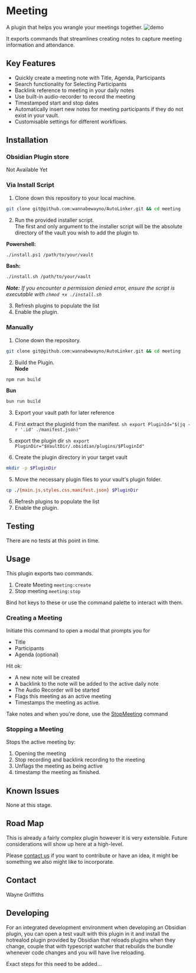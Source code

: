 # Meeting
A plugin that helps you wrangle your meetings together.
![demo](./assets/demo.gif)

It exports commands that streamlines creating notes to capture meeting information and attendance.

## Key Features
- Quickly create a meeting note with Title, Agenda, Participants
- Search functionality for Selecting Participants
- Backlink reference to meeting in your daily notes
- Use built-in audio-recorder to record the meeting
- Timestamped start and stop dates
- Automatically insert new notes for meeting participants if they do not exist in your vault.
- Customisable settings for different workflows.

## Installation
### Obsidian Plugin store
Not Available Yet 

### Via Install Script
1. Clone down this repository to your local machine.
  ```sh
  git clone git@github.com:wannabewayno/AutoLinker.git && cd meeting
  ```

2. Run the provided installer script.\
  The first and only argument to the installer script will be the absolute directory of the vault you wish to add the plugin to.

  **Powershell:**
  ```sh
  ./install.ps1 /path/to/your/vault
  ```

  **Bash:**
  ```sh
  ./install.sh /path/to/your/vault
  ```
  *__Note:__ If you encounter a permission denied error, ensure the script is executable with `chmod +x ./install.sh`* 

3. Refresh plugins to populate the list
4. Enable the plugin.

### Manually
1. Clone down the repository.
  ```sh
  git clone git@github.com:wannabewayno/AutoLinker.git && cd meeting
  ```

2. Build the Plugin.\
  **Node**
  ```sh
  npm run build
  ```

  **Bun**
  ```sh
  bun run build
  ```

3. Export your vault path for later reference
  1. First extract the pluginId from the manifest.
    ```sh
    export PluginId="$(jq -r '.id' ./manifest.json)"
    ```
  2. export the plugin dir
    ```sh
    export PluginDir="$VaultDir/.obsidian/plugins/$PluginId"
    ```

4. Create the plugin directory in your target vault
  ```sh
  mkdir -p $PluginDir
  ```

5. Move the necessary plugin files to your vault's plugin folder.
  ```sh
  cp ./{main.js,styles.css,manifest.json} $PluginDir
  ```

6. Refresh plugins to populate the list
7. Enable the plugin.

## Testing
There are no tests at this point in time.

## Usage
This plugin exports two commands.
1. Create Meeting `meeting:create`
2. Stop meeting `meeting:stop`

Bind hot keys to these or use the command palette to interact with them.

### Creating a Meeting
Initiate this command to open a modal that prompts you for
- Title
- Participants
- Agenda (optional)

Hit ok:
- A new note will be created
- A backlink to the note will be added to the active daily note
- The Audio Recorder will be started
- Flags this meeting as an active meeting
- Timestamps the meeting as active.

Take notes and when you're done, use the [StopMeeting](#stopping-a-meeting) command

### Stopping a Meeting
Stops the active meeting by:
1. Opening the meeting
2. Stop recording and backlink recording to the meeting
3. Unflags the meeting as being active
4. timestamp the meeting as finished.

## Known Issues
None at this stage.


## Road Map
This is already a fairly complex plugin however it is very extensible.
Future considerations will show up here at a high-level.

Please [contact us](#contact) if you want to contribute or have an idea, it might be something we also might like to incorporate.

## Contact
Wayne Griffiths


## Developing
For an integrated development environment when developing an Obsidian plugin, you can open a test vault with this plugin in it and install the hotrealod plugin provided by Obsidian that reloads plugins when they change, couple that with typescript watcher that rebuilds the bundle whenever code changes and you will have live reloading.

Exact steps for this need to be added...